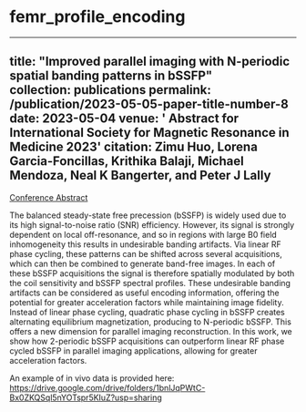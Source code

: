 # femr_profile_encoding

---
title: "Improved parallel imaging with N-periodic spatial banding patterns in bSSFP"<br>
collection: publications
permalink: /publication/2023-05-05-paper-title-number-8
date: 2023-05-04
venue: ' Abstract for International Society for Magnetic Resonance in Medicine 2023'
citation:  Zimu Huo, Lorena Garcia-Foncillas, Krithika Balaji, Michael Mendoza, Neal K Bangerter, and Peter J Lally
---

[Conference Abstract](https://submissions.mirasmart.com/ISMRM2024/Itinerary/PresentationDetail.aspx?evdid=7939)



The balanced steady-state free precession (bSSFP) is widely used due to its high signal-to-noise ratio (SNR) efficiency. However, its signal is strongly dependent on local off-resonance, and so in regions with large B0 field inhomogeneity this results in undesirable banding artifacts. Via linear RF phase cycling, these patterns can be shifted across several acquisitions, which can then be combined to generate band-free images. In each of these bSSFP acquisitions the signal is therefore spatially modulated by both the coil sensitivity and bSSFP spectral profiles. These undesirable banding artifacts can be considered as useful encoding information, offering the potential for greater acceleration factors while maintaining image fidelity. Instead of linear phase cycling, quadratic phase cycling in bSSFP creates alternating equilibrium magnetization, producing to N-periodic bSSFP. This offers a new dimension for parallel imaging reconstruction. In this work, we show how 2-periodic bSSFP acquisitions can outperform linear RF phase cycled bSSFP in parallel imaging applications, allowing for greater acceleration factors.

An example of in vivo data is provided here: https://drive.google.com/drive/folders/1bnlJqPWtC-Bx0ZKQSql5nYOTspr5KIuZ?usp=sharing
